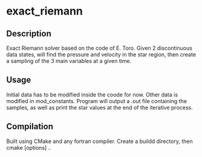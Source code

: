 # exact_riemann

## Description

Exact Riemann solver based on the code of E. Toro. Given 2 discontinuous data states, will find the pressure and velocity in the star region, then create a sampling of the 3 main variables at a given time.

## Usage

Initial data has to be modified inside the coode for now. Other data is modified in mod_constants. Program will output a .out file containing the samples,
as well as print the star values at the end of the iterative process.

## Compilation

Built using CMake and any fortran compiler. Create a buildd directory, then cmake [options] ..
